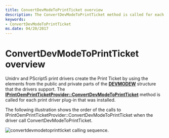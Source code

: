 ```yaml
---
title: ConvertDevModeToPrintTicket overview
description: The ConvertDevModeToPrintTicket method is called for each print driver plug-in that was installed.
keywords:
- ConvertDevModeToPrintTicket
ms.date: 04/20/2017
---
```


# ConvertDevModeToPrintTicket overview


Unidrv and PScript5 print drivers create the Print Ticket by using the elements from the public and private parts of the [**DEVMODEW**](/windows/win32/api/wingdi/ns-wingdi-devmodew) structure that the drivers support. The [**IPrintOemPrintTicketProvider::ConvertDevModeToPrintTicket**](/previous-versions/windows/hardware/drivers/ff553161(v=vs.85)) method is called for each print driver plug-in that was installed.

The following illustration shows the order of the calls to IPrintOemPrintTicketProvider::ConvertDevModeToPrintTicket when the driver call ConvertDevModeToPrintTicket.

![convertdevmodetoprintticket calling sequence.](images/ptpcdm2pt-uml.gif)

 

